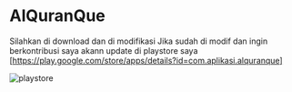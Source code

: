 # AlQuranQue

Silahkan di download dan di modifikasi
Jika sudah di modif dan ingin berkontribusi saya akann update di playstore saya
[https://play.google.com/store/apps/details?id=com.aplikasi.alquranque]

![playstore](https://user-images.githubusercontent.com/49851856/86127056-834a3600-bb09-11ea-802f-129affca617d.png)

